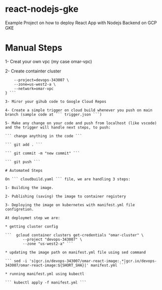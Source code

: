 # react-nodejs-gke
Example Project on how to deploy React App with Nodejs Backend on GCP GKE

# Manual Steps
1- Creat your own vpc (my case omar-vpc)

2- Create containter cluster
``` gcloud container clusters create omar-cluster \
    --project=devops-343007 \
    --zone=us-west2-a \
    --network=omar-vpc
} ```

3- Miror your gihub code to Google Cloud Repos

4- Create a simple trigger on cloud build whenever you push on main branch (sample code at ``` trigger.json ```) 

5- Make any change on your code and push from localhost (like vscode) and the trigger will handle next steps, to push:

``` change anything in the code ```

``` git add . ```

``` git commit -m "new commit" ```

``` git push ```

# Automated Steps

On ``` cloudbuild.yaml ``` file, we are handling 3 steps:

1- Building the image.

2- Publishing (saving) the image to container registery

3- Deploying the image on kubernetes with manifest.yml file configretion.

At deploymet step we are:

* getting cluster config

```  gcloud container clusters get-credentials "omar-cluster" \
        --project "devops-343007" \
        --zone "us-west2-a" ```

* updating the image path on manifest.yml file using sed command

``` sed -i 's|gcr.io/devops-343007/omar-react-image:.*|gcr.io/devops-343007/omar-react-image:${SHORT_SHA}|' manifest.yml ```

* running manifest.yml using kubectl

``` kubectl apply -f manifest.yml ```
    